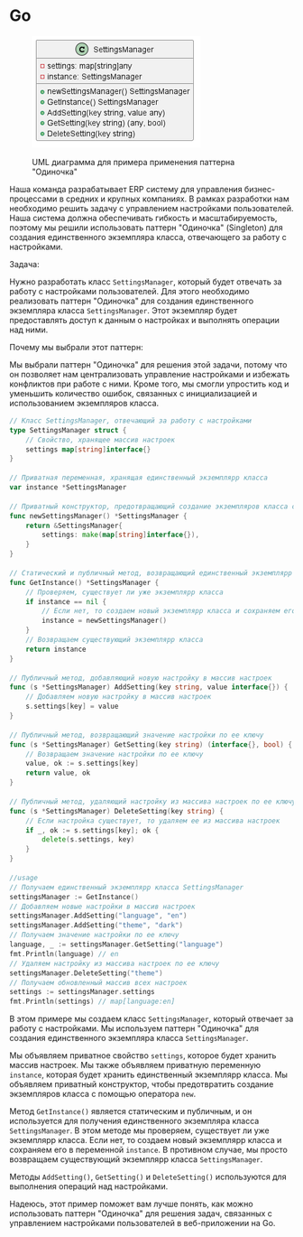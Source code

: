 # Go

<figure><img src="../../../../../.gitbook/assets/image (18).png" alt=""><figcaption><p>UML диаграмма для примера применения паттерна "Одиночка"</p></figcaption></figure>

Наша команда разрабатывает ERP систему для управления бизнес-процессами в средних и крупных компаниях. В рамках разработки нам необходимо решить задачу с управлением настройками пользователей. Наша система должна обеспечивать гибкость и масштабируемость, поэтому мы решили использовать паттерн "Одиночка" (Singleton) для создания единственного экземпляра класса, отвечающего за работу с настройками.

Задача:

Нужно разработать класс `SettingsManager`, который будет отвечать за работу с настройками пользователей. Для этого необходимо реализовать паттерн "Одиночка" для создания единственного экземпляра класса `SettingsManager`. Этот экземпляр будет предоставлять доступ к данным о настройках и выполнять операции над ними.

Почему мы выбрали этот паттерн:

Мы выбрали паттерн "Одиночка" для решения этой задачи, потому что он позволяет нам централизовать управление настройками и избежать конфликтов при работе с ними. Кроме того, мы смогли упростить код и уменьшить количество ошибок, связанных с инициализацией и использованием экземпляров класса.

```go
// Класс SettingsManager, отвечающий за работу с настройками
type SettingsManager struct {
    // Свойство, хранящее массив настроек
    settings map[string]interface{}
}

// Приватная переменная, хранящая единственный экземплярр класса
var instance *SettingsManager

// Приватный конструктор, предотвращающий создание экземпляров класса с помощью оператора new
func newSettingsManager() *SettingsManager {
    return &SettingsManager{
        settings: make(map[string]interface{}),
    }
}

// Статический и публичный метод, возвращающий единственный экземплярр класса SettingsManager
func GetInstance() *SettingsManager {
    // Проверяем, существует ли уже экземплярр класса
    if instance == nil {
        // Если нет, то создаем новый экземплярр класса и сохраняем его в переменной instance
        instance = newSettingsManager()
    }
    // Возвращаем существующий экземплярр класса
    return instance
}

// Публичный метод, добавляющий новую настройку в массив настроек
func (s *SettingsManager) AddSetting(key string, value interface{}) {
    // Добавляем новую настройку в массив настроек
    s.settings[key] = value
}

// Публичный метод, возвращающий значение настройки по ее ключу
func (s *SettingsManager) GetSetting(key string) (interface{}, bool) {
    // Возвращаем значение настройки по ее ключу
    value, ok := s.settings[key]
    return value, ok
}

// Публичный метод, удаляющий настройку из массива настроек по ее ключу
func (s *SettingsManager) DeleteSetting(key string) {
    // Если настройка существует, то удаляем ее из массива настроек
    if _, ok := s.settings[key]; ok {
        delete(s.settings, key)
    }
}

//usage
// Получаем единственный экземплярр класса SettingsManager
settingsManager := GetInstance()
// Добавляем новые настройки в массив настроек
settingsManager.AddSetting("language", "en")
settingsManager.AddSetting("theme", "dark")
// Получаем значение настройки по ее ключу
language, _ := settingsManager.GetSetting("language")
fmt.Println(language) // en
// Удаляем настройку из массива настроек по ее ключу
settingsManager.DeleteSetting("theme")
// Получаем обновленный массив всех настроек
settings := settingsManager.settings
fmt.Println(settings) // map[language:en]
```

В этом примере мы создаем класс `SettingsManager`, который отвечает за работу с настройками. Мы используем паттерн "Одиночка" для создания единственного экземпляра класса `SettingsManager`.

Мы объявляем приватное свойство `settings`, которое будет хранить массив настроек. Мы также объявляем приватную переменную `instance`, которая будет хранить единственный экземплярр класса. Мы объявляем приватный конструктор, чтобы предотвратить создание экземпляров класса с помощью оператора `new`.

Метод `GetInstance()` является статическим и публичным, и он используется для получения единственного экземпляра класса `SettingsManager`. В этом методе мы проверяем, существует ли уже экземплярр класса. Если нет, то создаем новый экземплярр класса и сохраняем его в переменной `instance`. В противном случае, мы просто возвращаем существующий экземплярр класса `SettingsManager`.

Методы `AddSetting()`, `GetSetting()` и `DeleteSetting()` используются для выполнения операций над настройками.

Надеюсь, этот пример поможет вам лучше понять, как можно использовать паттерн "Одиночка" для решения задач, связанных с управлением настройками пользователей в веб-приложении на Go.
